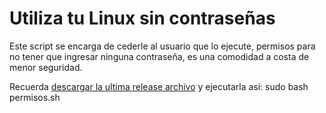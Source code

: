 # Utiliza tu Linux sin contraseñas
Este script se encarga de cederle al usuario que lo ejecute, permisos para no tener que ingresar ninguna contraseña, es una comodidad a costa de menor seguridad.

Recuerda [descargar la ultima release archivo](https://github.com/chmodmasx/sin_password/releases) y ejecutarla así: sudo bash permisos.sh
